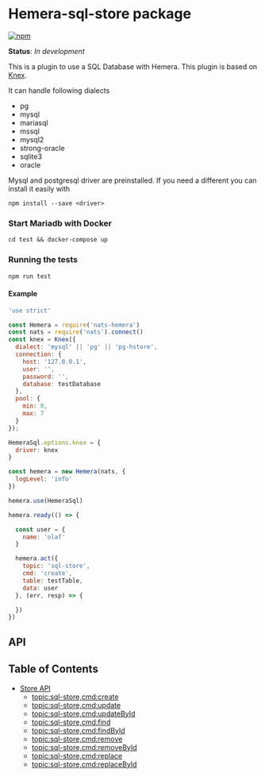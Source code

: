# Hemera-sql-store package

[![npm](https://img.shields.io/npm/v/hemera-sql-store.svg?maxAge=3600)](https://www.npmjs.com/package/hemera-sql-store)

**Status**: _In development_

This is a plugin to use a SQL Database with Hemera.
This plugin is based on [Knex](http://knexjs.org/).

It can handle following dialects

- pg
- mysql
- mariasql
- mssql
- mysql2
- strong-oracle
- sqlite3
- oracle

Mysql and postgresql driver are preinstalled. If you need a different you can install it easily with
```
npm install --save <driver>
```

### Start Mariadb with Docker

```
cd test && docker-compose up
```

### Running the tests

```
npm run test
```

#### Example

```js
'use strict'

const Hemera = require('nats-hemera')
const nats = require('nats').connect()
const knex = Knex({
  dialect: 'mysql' || 'pg' || 'pg-hstore',
  connection: {
    host: '127.0.0.1',
    user: '',
    password: '',
    database: testDatabase
  },
  pool: {
    min: 0,
    max: 7
  }
});

HemeraSql.options.knex = {
  driver: knex
}

const hemera = new Hemera(nats, {
  logLevel: 'info'
})

hemera.use(HemeraSql)

hemera.ready(() => {

  const user = {
    name: 'olaf'
  }

  hemera.act({
    topic: 'sql-store',
    cmd: 'create',
    table: testTable,
    data: user
  }, (err, resp) => {

  })
})
```

## API

## Table of Contents

* [Store API](#Document-api)
  * [topic:sql-store,cmd:create](#create)
  * [topic:sql-store,cmd:update](#update)
  * [topic:sql-store,cmd:updateById](#updateById)
  * [topic:sql-store,cmd:find](#find)
  * [topic:sql-store,cmd:findById](#findById)
  * [topic:sql-store,cmd:remove](#remove)
  * [topic:sql-store,cmd:removeById](#removeById)
  * [topic:sql-store,cmd:replace](#replace)
  * [topic:sql-store,cmd:replaceById](#replaceById)
